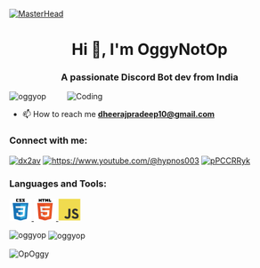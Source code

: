 [![MasterHead](https://media.licdn.com/dms/image/D563DAQFIJGy_J4EvYA/image-scale_191_1128/0/1666883668428?e=1675425600&v=beta&t=q5S0E-n5z-gDvzZPdOvK7oorksu-JESWk3DdbbvU2ss)](https://codegrills.in)
<h1 align="center">Hi 👋, I'm OggyNotOp</h1>
<h3 align="center">A passionate Discord Bot dev from India</h3>
<img align="right" alt="Coding" width="400" src="https://media.tenor.com/sWQwKN-b5voAAAAC/hacked-you-have-been-hacked.gif">

<p align="left"> <img src="https://komarev.com/ghpvc/?username=oggyop&label=Profile%20views&color=0e75b6&style=flat" alt="oggyop" /> </p>

- 📫 How to reach me **dheerajpradeep10@gmail.com**

<h3 align="left">Connect with me:</h3>
<p align="left">
<a href="https://instagram.com/dx2av" target="blank"><img align="center" src="https://raw.githubusercontent.com/rahuldkjain/github-profile-readme-generator/master/src/images/icons/Social/instagram.svg" alt="dx2av" height="30" width="40" /></a>
<a href="https://www.youtube.com/c/https://www.youtube.com/@hypnos003" target="blank"><img align="center" src="https://raw.githubusercontent.com/rahuldkjain/github-profile-readme-generator/master/src/images/icons/Social/youtube.svg" alt="https://www.youtube.com/@hypnos003" height="30" width="40" /></a>
<a href="https://discord.gg/pPCCRRyk" target="blank"><img align="center" src="https://raw.githubusercontent.com/rahuldkjain/github-profile-readme-generator/master/src/images/icons/Social/discord.svg" alt="pPCCRRyk" height="30" width="40" /></a>
</p>

<h3 align="left">Languages and Tools:</h3>
<p align="left"> <a href="https://www.w3schools.com/css/" target="_blank" rel="noreferrer"> <img src="https://raw.githubusercontent.com/devicons/devicon/master/icons/css3/css3-original-wordmark.svg" alt="css3" width="40" height="40"/> </a> <a href="https://www.w3.org/html/" target="_blank" rel="noreferrer"> <img src="https://raw.githubusercontent.com/devicons/devicon/master/icons/html5/html5-original-wordmark.svg" alt="html5" width="40" height="40"/> </a> <a href="https://developer.mozilla.org/en-US/docs/Web/JavaScript" target="_blank" rel="noreferrer"> <img src="https://raw.githubusercontent.com/devicons/devicon/master/icons/javascript/javascript-original.svg" alt="javascript" width="40" height="40"/> </a> </p>

<p><img align="left" src="https://github-readme-stats.vercel.app/api/top-langs?username=OpOggy&show_icons=true&locale=en&layout=compact" alt="oggyop" /></p>

<p>&nbsp;<img align="center" src="https://github-readme-stats.vercel.app/api?username=OpOggy&show_icons=true&locale=en" alt="oggyop" /></p>

<p><img align="center" src="https://github-readme-streak-stats.herokuapp.com/?user=OpOggy&" alt="OpOggy" /></p>
